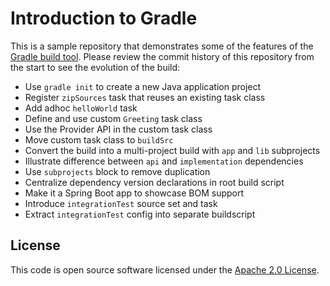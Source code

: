 # Introduction to Gradle

This is a sample repository that demonstrates some of the features of the [Gradle build tool](https://gradle.org).
Please review the commit history of this repository from the start to see the evolution of the build:

- Use `gradle init` to create a new Java application project
- Register `zipSources` task that reuses an existing task class
- Add adhoc `helloWorld` task
- Define and use custom `Greeting` task class
- Use the Provider API in the custom task class
- Move custom task class to `buildSrc`
- Convert the build into a multi-project build with `app` and `lib` subprojects
- Illustrate difference between `api` and `implementation` dependencies
- Use `subprojects` block to remove duplication
- Centralize dependency version declarations in root build script
- Make it a Spring Boot app to showcase BOM support
- Introduce `integrationTest` source set and task
- Extract `integrationTest` config into separate buildscript

## License

This code is open source software licensed under the [Apache 2.0 License](LICENSE.txt).
